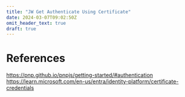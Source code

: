 ```yaml
---
title: "JW Get Authenticate Using Certificate"
date: 2024-03-07T09:02:50Z
omit_header_text: true
draft: true
---
```



# References

https://pnp.github.io/pnpjs/getting-started/#authentication
https://learn.microsoft.com/en-us/entra/identity-platform/certificate-credentials